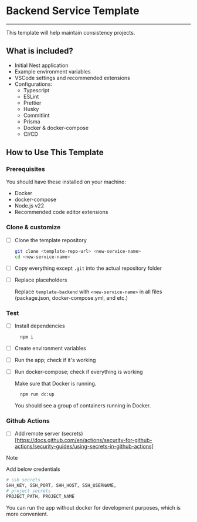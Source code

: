  # Backend Service Template

---

This template will help maintain consistency projects.

## What is included?

- Initial Nest application
- Example environment variables
- VSCode settings and recommended extensions
- Configurations:
  - Typescript
  - ESLint
  - Prettier
  - Husky
  - Commitlint
  - Prisma
  - Docker & docker-compose
  - CI/CD

## How to Use This Template

### Prerequisites

You should have these installed on your machine:

- Docker
- docker-compose
- Node.js v22
- Recommended code editor extensions

### Clone & customize

- [ ] Clone the template repository

  ```bash
  git clone <template-repo-url> <new-service-name>
  cd <new-service-name>
  ```

- [ ] Copy everything except `.git` into the actual repository folder
- [ ] Replace placeholders

  Replace `template-backend` with `<new-service-name>` in all files (package.json, docker-compose.yml, and etc.)

### Test

- [ ] Install dependencies

  ```bash
    npm i
  ```

- [ ] Create environment variables

- [ ] Run the app; check if it's working

- [ ] Run docker-compose; check if everything is working

  Make sure that Docker is running.

  ```bash
    npm run dc:up
  ```

  You should see a group of containers running in Docker.

### Github Actions

- [ ] Add remote server (secrets)[https://docs.github.com/en/actions/security-for-github-actions/security-guides/using-secrets-in-github-actions]

> [!NOTE]
> Add below credentials
```bash
# ssh secrets
SHH_KEY, SSH_PORT, SHH_HOST, SSH_USERNAME,
# project secrets 
PROJECT_PATH, PROJECT_NAME
```

You can run the app without docker for development purposes, which is more convenient.
